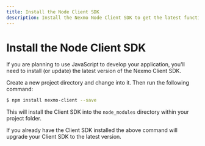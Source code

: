 ```yaml
---
title: Install the Node Client SDK
description: Install the Nexmo Node Client SDK to get the latest functionality for building Programmable Conversation apps.
---
```


# Install the Node Client SDK

If you are planning to use JavaScript to develop your application, you'll need to install (or update) the latest version of the Nexmo Client SDK.

Create a new project directory and change into it. Then run the following command:

``` bash
$ npm install nexmo-client --save
```

This will install the Client SDK into the `node_modules` directory within your project folder.

If you already have the Client SDK installed the above command will upgrade your Client SDK to the latest version.
